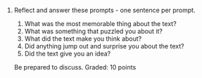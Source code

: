 1. Reflect and answer these prompts - one sentence per prompt.
    
    1. What was the most memorable thing about the text? 
    2. What was something that puzzled you about it? 
    3. What did the text make you think about? 
    4. Did anything jump out and surprise you about the text?
    5. Did the text give you an idea? 
    
    Be prepared to discuss. Graded: 10 points